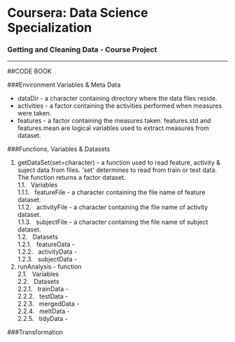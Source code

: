 # Coursera: Data Science Specialization
### Getting and Cleaning Data  -  Course Project
--------------------------------------------------------------------------
##CODE BOOK


###Environment Variables & Meta Data
* dataDir - a character containing directory where the data files reside.
* activities - a factor containing the activities performed when measures were taken.
* features - a factor containing the measures taken. features.std and features.mean are logical variables used to extract measures from dataset.

###Functions, Variables & Datasets
1. getDataSet(set=character) - a function used to read feature, activity & suject data from files. 'set' determines to read from train or test data. The function returns a factor dataset.
<br>1.1.&nbsp;&nbsp;&nbsp;Variables 
<br>1.1.1.&nbsp;&nbsp;&nbsp;featureFile - a character containing the file name of feature dataset.
<br>1.1.2.&nbsp;&nbsp;&nbsp;activityFile - a character containing the file name of activity dataset.
<br>1.1.3.&nbsp;&nbsp;&nbsp;subjectFile - a character containing the file name of subject dataset.
<br>1.2.&nbsp;&nbsp;&nbsp;Datasets
<br>1.2.1.&nbsp;&nbsp;&nbsp;featureData - 
<br>1.2.2.&nbsp;&nbsp;&nbsp;activityData - 
<br>1.2.3.&nbsp;&nbsp;&nbsp;subjectData - 
2. runAnalysis - function
<br>2.1.&nbsp;&nbsp;&nbsp;Variables
<br>2.2.&nbsp;&nbsp;&nbsp;Datasets
<br>2.2.1.&nbsp;&nbsp;&nbsp;trainData - 
<br>2.2.2.&nbsp;&nbsp;&nbsp;testData - 
<br>2.2.3.&nbsp;&nbsp;&nbsp;mergedData - 
<br>2.2.4.&nbsp;&nbsp;&nbsp;meltData - 
<br>2.2.5.&nbsp;&nbsp;&nbsp;tidyData - 

###Transformation
